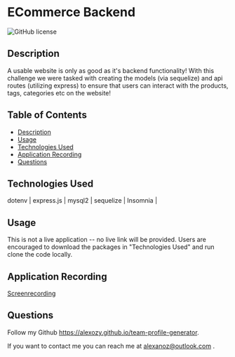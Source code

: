 # ECommerce Backend

 ![GitHub license](https://img.shields.io/badge/license-MIT-blue.svg)

## **Description**
A usable website is only as good as it's backend functionality! With this challenge we were tasked with creating the models (via sequelize) and api routes (utilizing express) to ensure that users can interact with the products, tags, categories etc on the website! 


## Table of Contents
  * [Description](#description)
  * [Usage](#usage)
  * [Technologies Used](#technologies-used)
  * [Application Recording](#liveapplication)
  * [Questions](#questions)


## Technologies Used
dotenv | express.js | mysql2 | sequelize | Insomnia | 

## Usage
This is not a live application -- no live link will be provided. Users are encouraged to download the packages in "Technologies Used" and run clone the code locally.

## Application Recording

[Screenrecording](https://watch.screencastify.com/v/JkGSH7C78W28J2QanNpO)


## Questions
Follow my Github https://alexozy.github.io/team-profile-generator.

If you want to contact me you can reach me at alexanoz@outlook.com .


